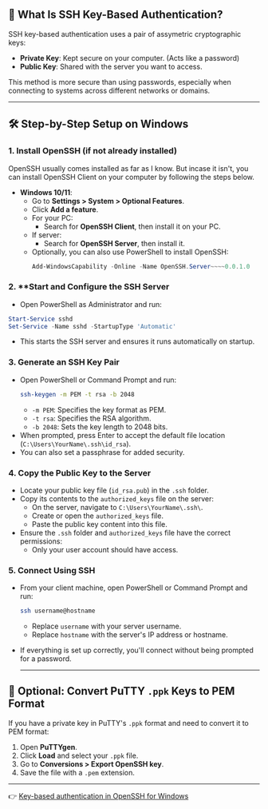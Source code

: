 ## 🔐 What Is SSH Key-Based Authentication?

SSH key-based authentication uses a pair of assymetric cryptographic keys:

* **Private Key**: Kept secure on your computer. (Acts like a password)
* **Public Key**: Shared with the server you want to access.

This method is more secure than using passwords, especially when connecting to systems across different networks or domains.

---

## 🛠️ Step-by-Step Setup on Windows

### 1. **Install OpenSSH (if not already installed)**

OpenSSH usually comes installed as far as I know. But incase it isn't, you can
install OpenSSH Client on your computer by following the steps below.

* **Windows 10/11**:
    * Go to **Settings > System > Optional Features**.
    * Click **Add a feature**.
    * For your PC:
        * Search for **OpenSSH Client**, then install it on your PC.
    * If server:
        * Search for **OpenSSH Server**, then install it.
  * Optionally, you can also use PowerShell to install OpenSSH:
    ```powershell
    Add-WindowsCapability -Online -Name OpenSSH.Server~~~~0.0.1.0
    ```

### 2. **Start and Configure the SSH Server
* Open PowerShell as Administrator and run:
```powershell
Start-Service sshd
Set-Service -Name sshd -StartupType 'Automatic'
```
* This starts the SSH server and ensures it runs automatically on startup.

### 3. **Generate an SSH Key Pair**
* Open PowerShell or Command Prompt and run:
    ```bash
    ssh-keygen -m PEM -t rsa -b 2048
    ```
    * `-m PEM`: Specifies the key format as PEM.
    * `-t rsa`: Specifies the RSA algorithm.
    * `-b 2048`: Sets the key length to 2048 bits.
* When prompted, press Enter to accept the default file location (`C:\Users\YourName\.ssh\id_rsa`).
* You can also set a passphrase for added security.

### 4. **Copy the Public Key to the Server**
* Locate your public key file (`id_rsa.pub`) in the `.ssh` folder.
* Copy its contents to the `authorized_keys` file on the server:
    * On the server, navigate to `C:\Users\YourName\.ssh\`.
    * Create or open the `authorized_keys` file.
    * Paste the public key content into this file.
* Ensure the `.ssh` folder and `authorized_keys` file have the correct permissions:
    * Only your user account should have access.

### 5. **Connect Using SSH**
* From your client machine, open PowerShell or Command Prompt and run:
    ```bash
    ssh username@hostname
    ```
    * Replace `username` with your server username.
    * Replace `hostname` with the server's IP address or hostname.
* If everything is set up correctly, you'll connect without being prompted for a password.

    ---

## 🔁 Optional: Convert PuTTY `.ppk` Keys to PEM Format
If you have a private key in PuTTY's `.ppk` format and need to convert it to PEM format:
1. Open **PuTTYgen**.
2. Click **Load** and select your `.ppk` file.
3. Go to **Conversions > Export OpenSSH key**.
4. Save the file with a `.pem` extension.

---

👉 [Key-based authentication in OpenSSH for Windows](https://learn.microsoft.com/en-us/windows-server/administration/openssh/openssh_keymanagement)
